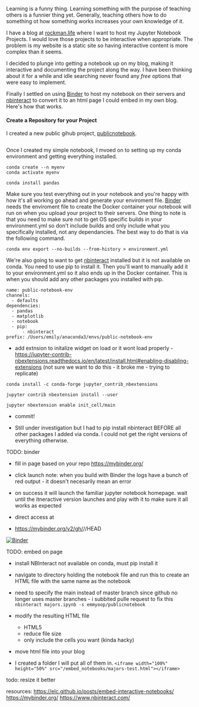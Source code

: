Learning is a funny thing.  Learning something with the purpose of teaching others is a funnier thing yet.  Generally, teaching others how to do something ot how something works increases your own knowledge of it.

I have a blog at [rockman.life](https://rockman.life) where I want to host my Jupyter Notebook Projects.  I would love those projects to be interactive when appropriate.  The problem is my website is a static site so having interactive content is more complex than it seems.

I decided to plunge into getting a notebook up on my blog, making it interactive and documenting the project along the way.  I have been thinking about it for a while and idle searching never found any *free* options that were easy to implement.

Finally I settled on using [Binder](https://mybinder.org) to host my notebook on their servers and [nbinteract](https://www.nbinteract.com/) to convert it to an html page I could embed in my own blog.  Here's how that works.

#### Create a Repository for your Project

I created a new public gihub project, [publicnotebook](https://github.com/emmyoop/publicnotebook).  

<image of project contents>


Once I created my simple notebook, I mvoed on to setting up my conda environment and getting everything installed.

```
conda create --n myenv
conda activate myenv

conda install pandas
```

Make sure you test everything out in your notebook and  you're happy with how it's all working go ahead and generate your enviroment file.  [Binder](https://mybinder.org) needs the enviroment file to create the Docker container your notebook will run on when you upload your project to their servers.  One thing to note is that you need to make sure not to get OS specific builds in your environment.yml so don't include builds and only include what you specifically installed, not any dependancies.  The best way to do that is via the following command.

```conda env export --no-builds --from-history > environment.yml```

We're also going to want to get [nbinteract](https://www.nbinteract.com/) installed but it is not available on conda.  You need to use pip to install it.  Then you'll want to manually add it to your environment.yml so it also ends up in the Docker container.  This is when you should add any other packages you installed with pip.

```
name: public-notebook-env
channels:
  - defaults
dependencies:
  - pandas
  - matplotlib
  - notebook
  - pip:
      - nbinteract
prefix: /Users/emily/anaconda3/envs/public-notebook-env
```


- add extnsion to initalize widget on load or it wont load properly - https://jupyter-contrib-nbextensions.readthedocs.io/en/latest/install.html#enabling-disabling-extensions  (not sure we want to do this - it broke me - trying to replicate)
```
conda install -c conda-forge jupyter_contrib_nbextensions

jupyter contrib nbextension install --user

jupyter nbextension enable init_cell/main
```
- commit!

- Still under investigation but I had to pip install nbinteract BEFORE all other packages I added via conda.  I could not get the right versions of everything otherwise.

TODO: binder
- fill in page based on your repo https://mybinder.org/
- click launch
note: when you build with Binder the logs have a bunch of red output - it doesn't necesarily mean an error

- on success it will launch the familiar jupyter notebook homepage.  wait until the itneractive version launches and play with it to make sure it all works as expected

- direct access at
- https://mybinder.org/v2/gh/<GitHub Username>/<repository name>/HEAD

[![Binder](https://mybinder.org/badge_logo.svg)](https://mybinder.org/v2/gh/emmyoop/publicnotebook/main?filepath=majors.ipynb)


TODO: embed on page
- install NBInteract
not available on conda, must pip install it
- navigate to directory holding the notebook file and run this to create an HTML file with the same name as the notebook
- need to specify the main instead of master branch since github no longer uses master branches - i subbited pulle request to fix this
```nbinteract majors.ipynb -s emmyoop/publicnotebook```
- modify the resulting HTML file
    - HTML5
    - reduce file size
    - only include the cells you want (kinda hacky)
    
- move html file into your blog
- I created a folder I will put all of them in.
```<iframe width="100%" height="50%" src="/embed_notebooks/majors-test.html"></iframe>```

todo: resize it better

resources:
https://elc.github.io/posts/embed-interactive-notebooks/
https://mybinder.org/
https://www.nbinteract.com/


